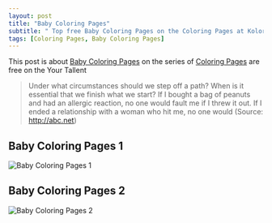 ```yaml
---
layout: post
title: "Baby Coloring Pages"
subtitle: " Top free Baby Coloring Pages on the Coloring Pages at Koloringx.xyz "
tags: [Coloring Pages, Baby Coloring Pages]
---
```

This post is about [Baby Coloring Pages](2020-2-25-Baby-Coloring-Pages.md) on the series of [Coloring Pages](http://koloringx.xyz) are free on the Your Tallent
> Under what circumstances should we step off a path? When is it essential that we finish what we start? If I bought a bag of peanuts and had an allergic reaction, no one would fault me if I threw it out. If I ended a relationship with a woman who hit me, no one would
(Source: http://abc.net)
## Baby Coloring Pages 1
![Baby Coloring Pages 1](http://koloringx.xyz/Coloring-Pages/Baby-Coloring-Pages%20(1).jpg)
<script async src="https://pagead2.googlesyndication.com/pagead/js/adsbygoogle.js"></script><!-- Koloringx --><ins class="adsbygoogle"     style="display:block"     data-ad-client="ca-pub-6753140515841889"     data-ad-slot="2585677186"     data-ad-format="auto"     data-full-width-responsive="true"></ins><script>     (adsbygoogle = window.adsbygoogle || []).push({});</script>
## Baby Coloring Pages 2
![Baby Coloring Pages 2](http://koloringx.xyz/Coloring-Pages/Baby-Coloring-Pages%20(2).jpg)
